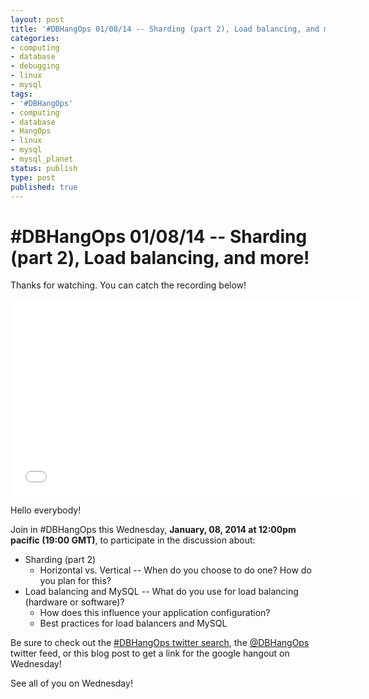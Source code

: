```yaml
---
layout: post
title: '#DBHangOps 01/08/14 -- Sharding (part 2), Load balancing, and more!'
categories:
- computing
- database
- debugging
- linux
- mysql
tags:
- '#DBHangOps'
- computing
- database
- HangOps
- linux
- mysql
- mysql_planet
status: publish
type: post
published: true
---
```

\#DBHangOps 01/08/14 -- Sharding (part 2), Load balancing, and more!
=========================================================

Thanks for watching. You can catch the recording below!

<iframe width="560" height="315" src="//www.youtube.com/embed/tbHYcNBlofk" frameborder="0" allowfullscreen></iframe>



Hello everybody!

Join in \#DBHangOps this Wednesday, **January, 08, 2014 at 12:00pm pacific (19:00 GMT)**, to participate in the discussion about:

* Sharding (part 2)
	* Horizontal vs. Vertical -- When do you choose to do one? How do you plan for this?
* Load balancing and MySQL -- What do you use for load balancing (hardware or software)?
	* How does this influence your application configuration?
	* Best practices for load balancers and MySQL


Be sure to check out the [\#DBHangOps twitter search](https://twitter.com/search/realtime?q=%23DBHangOps), the [@DBHangOps](https://twitter.com/dbhangops) twitter feed, or this blog post to get a link for the google hangout on Wednesday!

See all of you on Wednesday!
